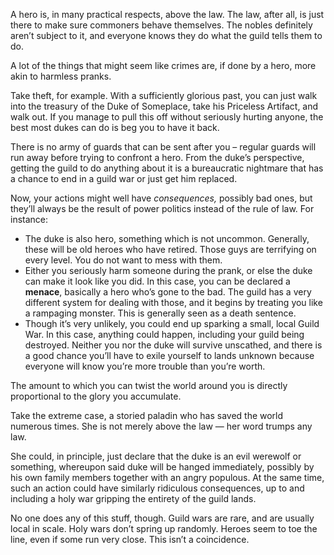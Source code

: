 A hero is, in many practical respects, above the law. The law, after all, is just there to make sure commoners behave themselves. The nobles definitely aren’t subject to it, and everyone knows they do what the guild tells them to do.

A lot of the things that might seem like crimes are, if done by a hero, more akin to harmless pranks.

Take theft, for example. With a sufficiently glorious past, you can just walk into the treasury of the Duke of Someplace, take his Priceless Artifact, and walk out. If you manage to pull this off without seriously hurting anyone, the best most dukes can do is beg you to have it back. 

There is no army of guards that can be sent after you – regular guards will run away before trying to confront a hero. From the duke’s perspective, getting the guild to do anything about it is a bureaucratic nightmare that has a chance to end in a guild war or just get him replaced.

Now, your actions might well have *consequences,* possibly bad ones, but they’ll always be the result of power politics instead of the rule of law. For instance:

* The duke is also hero, something which is not uncommon. Generally, these will be old heroes who have retired. Those guys are terrifying on every level. You do not want to mess with them.
* Either you seriously harm someone during the prank, or else the duke can make it look like you did. In this case, you can be declared a **menace**, basically a hero who’s gone to the bad. The guild has a very different system for dealing with those, and it begins by treating you like a rampaging monster. This is generally seen as a death sentence.
* Though it’s very unlikely, you could end up sparking a small, local Guild War. In this case, anything could happen, including your guild being destroyed. Neither you nor the duke will survive unscathed, and there is a good chance you’ll have to exile yourself to lands unknown because everyone will know you’re more trouble than you’re worth.

The amount to which you can twist the world around you is directly proportional to the glory you accumulate.

Take the extreme case, a storied paladin who has saved the world numerous times. She is not merely above the law — her word trumps any law.

She could, in principle, just declare that the duke is an evil werewolf or something, whereupon said duke will be hanged immediately, possibly by his own family members together with an angry populous. At the same time, such an action could have similarly ridiculous consequences, up to and including a holy war gripping the entirety of the guild lands.

No one does any of this stuff, though. Guild wars are rare, and are usually local in scale. Holy wars don’t spring up randomly. Heroes seem to toe the line, even if some run very close. This isn’t a coincidence.
